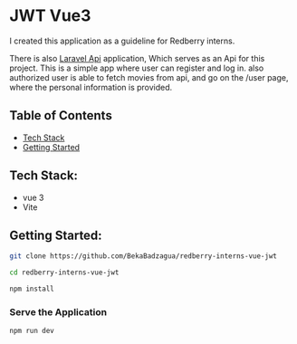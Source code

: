 # JWT Vue3

I created this application as a guideline for Redberry interns.

There is also [Laravel Api](https://github.com/BekaBadzagua/redberry-interns-laravel-jwt-api) application, Which serves as an Api for this project. 
This is a simple app where user can register and log in. also authorized user is able to fetch movies from api, and go on the /user page, where the personal information is provided.


## Table of Contents

* [Tech Stack](#tech-stack)
* [Getting Started](#getting-started)


<h2 id="tech-stack">Tech Stack:</h2>

- vue 3
- Vite


<h2 id="getting-started">Getting Started:</h2>

```sh
git clone https://github.com/BekaBadzagua/redberry-interns-vue-jwt
```

```sh
cd redberry-interns-vue-jwt
```

```sh
npm install
```

### Serve the Application

```sh
npm run dev
```

